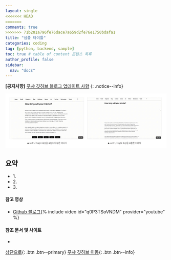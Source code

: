 ```yaml
---
layout: single
<<<<<<< HEAD
=======
comments: true
>>>>>>> 71b201a796fe76dace7a659d2fe76e1750bdafa1
title: "샘플 타이틀"
categories: coding
tag: [python, backend, sample]
toc: true # table of content 콘텐츠 목록
author_profile: false
sidebar:
  nav: "docs"
---
```


**[공지사항]** [푸샤 깃허브 블로그 업데이트 사항](https://github.com/de24world/de24world.github.io)
{: .notice--info}

<img src="/assets/images/CLS/width_height.gif" />

<div class="notice--success">
<h2>요약</h2>
<ul>
  <li>1. </li>
  <li>2. </li>
  <li>3. </li>
</ul>
</div>

#### 참고 영상

- [Github 블로그](https://youtu.be/q0P3TSoVNDM){% include video id="q0P3TSoVNDM" provider="youtube" %}

#### 참조 문서 및 사이트

- []()

[상단으로](#svg-란){: .btn .btn--primary}
[푸샤 깃허브 이동](https://github.com/de24world){: .btn .btn--info}
